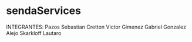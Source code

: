 # sendaServices
INTEGRANTES: 
Pazos Sebastian 
Cretton Victor 
Gimenez Gabriel 
Gonzalez Alejo 
Skarkloff Lautaro 